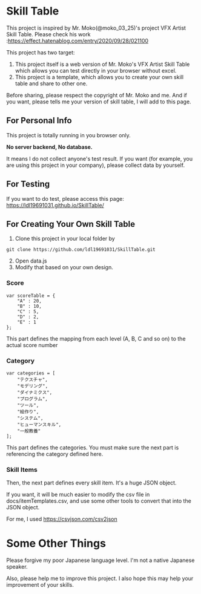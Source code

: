 # Skill Table

This project is inspired by Mr. Moko(@moko_03_25)'s project VFX Artist Skill Table.
Please check his work :https://effect.hatenablog.com/entry/2020/09/28/021100

This project has two target:
1. This project itself is a web version of Mr. Moko's VFX Artist Skill Table which allows you can test directly in your browser without excel.
2. This project is a template, which allows you to create your own skill table and share to other one.

Before sharing, please respect the copyright of Mr. Moko and me. And if you want, please tells me your version of skill table, I will add to this page.

## For Personal Info

This project is totally running in you browser only.

**No server backend, No database.**

It means I do not collect anyone's test result. If you want (for example, you are using this project in your company), please collect data by yourself.

## For Testing

If you want to do test, please access this page: https://ldl19691031.github.io/SkillTable/

## For Creating Your Own Skill Table

1. Clone this project in your local folder by 
``` 
git clone https://github.com/ldl19691031/SkillTable.git
```
2. Open data.js
3. Modify that based on your own design.

### Score

``` 
var scoreTable = {
    "A" : 20,
    "B" : 10,
    "C" : 5,
    "D" : 2,
    "E" : 1
};

```

This part defines the mapping from each level (A, B, C and so on) to the actual score number

### Category

``` 
var categories = [
    "テクスチャ",
    "モデリング",
    "ダイナミクス",
    "プログラム",
    "ツール",
    "絵作り",
    "システム",
    "ヒューマンスキル",
    "一般教養"
];

```

This part defines the categories. You must make sure the next part is referencing the category defined here.

### Skill Items
Then, the next part defines every skill item. It's a huge JSON object. 

If you want, it will be much easier to modify the csv file in docs/itemTemplates.csv, and use some other tools to convert that into the JSON object. 

For me, I used https://csvjson.com/csv2json

# Some Other Things
Please forgive my poor Japanese language level. I'm not a native Japanese speaker. 

Also, please help me to improve this project. I also hope this may help your improvement of your skills.
